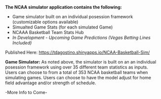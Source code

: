 **The NCAA simulator application contains the following:**
- Game simulator built on an individual posession framework (customizable options available)
- Simualted Game Stats (for each simulated Game)
- NCAAA Basketball Team Stats Hub
- *In Development - Upcoming Game Predictions (Vegas Betting Lines Included)*

Published Here: https://tdagostino.shinyapps.io/NCAA-Basketball-Sim/

**Game Simulator:**
As noted above, the simulator is built on an an individual posession framework using over 35 different team statistics as inputs. Users can choose to from a total of 353 NCAA basketball teams when simulating games. Users can choose to have the model adjust for home field advantage and/or strength of schedule. 


-More Info to Come-
